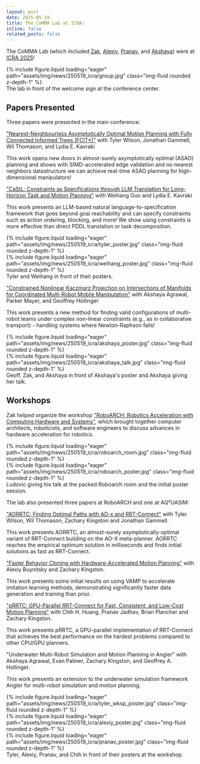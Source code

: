 ```yaml
---
layout: post
date: 2025-05-19
title: The CoMMA Lab at ICRA!
inline: false
related_posts: false
---
```


The CoMMA Lab (which included [Zak](/members/zak), [Alexiy](/members/alexiy), [Pranav](/members/pranav), and [Akshaya](https://www.akshayaagrawal.com/)) were at [ICRA 2025](https://2025.ieee-icra.org/)!

<div class="row mt-5 justify-content-center">
    <div class="col-md-8 mt-3 mt-md-0">
        {% include figure.liquid loading="eager" path="assets/img/news/250519_icra/group.jpg" class="img-fluid rounded z-depth-1" %}
    </div>
</div>
<div class="caption text-center">
The lab in front of the welcome sign at the conference center.
</div>

## Papers Presented

Three papers were presented in the main conference:

["Nearest-Neighbourless Asymptotically Optimal Motion Planning with Fully Connected Informed Trees (FCIT*)"](/publications#wilson2025fcit)
with Tyler Wilson, Jonathan Gammell, Wil Thomason, and Lydia E. Kavraki

This work opens new doors in almost-surely asymptotically optimal (ASAO) planning and shows with SIMD-accelerated edge validation and no nearest neighbors datastructure we can achieve real-time ASAO planning for high-dimensional manipulators!

["CaStL: Constraints as Specifications through LLM Translation for Long-Horizon Task and Motion Planning"](/publications#guo2025castl)
with Weihang Guo and Lydia E. Kavraki

This work presents an LLM-based natural language-to-specification framework that goes beyond goal reachability and can specify constraints such as action ordering, blocking, and more! We show using constraints is more effective than direct PDDL translation or task decomposition.


<div class="row mt-3 justify-content-center">
    <div class="col-sm mt-3 mt-md-0">
        {% include figure.liquid loading="eager" path="assets/img/news/250519_icra/tyler_poster.jpg" class="img-fluid rounded z-depth-1" %}
    </div>
    <div class="col-sm mt-3 mt-md-0">
        {% include figure.liquid loading="eager" path="assets/img/news/250519_icra/weihang_poster.jpg" class="img-fluid rounded z-depth-1" %}
    </div>
</div>
<div class="caption text-center">
Tyler and Weihang in front of their posters.
</div>

["Constrained Nonlinear Kaczmarz Projection on Intersections of Manifolds for Coordinated Multi-Robot Mobile Manipulation"](/publications#agrawal2025cnkz)
with Akshaya Agrawal, Parker Mayer, and Geoffrey Hollinger

This work presents a new method for finding valid configurations of multi-robot teams under complex non-linear constraints (e.g., as in collaborative transport) - handling systems where Newton-Raphson fails!


<div class="row mt-3">
    <div class="col-sm mt-3 mt-md-0">
        {% include figure.liquid loading="eager" path="assets/img/news/250519_icra/akshaya_poster.jpg" class="img-fluid rounded z-depth-1" %}
    </div>
    <div class="col-sm mt-3 mt-md-0">
        {% include figure.liquid loading="eager" path="assets/img/news/250519_icra/akshaya_talk.jpg" class="img-fluid rounded z-depth-1" %}
    </div>
</div>
<div class="caption">
Geoff, Zak, and Akshaya in front of Akshaya's poster and Akshaya giving her talk.
</div>

## Workshops

Zak helped organize the workshop ["RoboARCH: Robotics Acceleration with Computing Hardware and Systems"](https://sites.google.com/view/roboarch-icra25/home?authuser=0), which brought together computer architects, roboticists, and software engineers to discuss advances in hardware acceleration for robotics.

<div class="row mt-3 justify-content-center">
    <div class="col-sm mt-3 mt-md-0">
        {% include figure.liquid loading="eager" path="assets/img/news/250519_icra/roboarch_room.jpg" class="img-fluid rounded z-depth-1" %}
    </div>
    <div class="col-sm mt-3 mt-md-0">
        {% include figure.liquid loading="eager" path="assets/img/news/250519_icra/roboarch_poster.jpg" class="img-fluid rounded z-depth-1" %}
    </div>
</div>
<div class="caption text-center">
Ludovic giving his talk at the packed Roboarch room and the initial poster session.
</div>

The lab also presented three papers at RoboARCH and one at AQ²UASIM:

["AORRTC: Finding Optimal Paths with AO-x and RRT-Connect"](/publications#wilson2025aorrtc) with Tyler Wilson, Wil Thomason, Zachary Kingston and Jonathan Gammell.

This work presents AORRTC, an almost-surely asymptotically-optimal variant of RRT-Connect building on the AO-X meta-planner. AORRTC reaches the empirical optimum solution in milliseconds and finds initial solutions as fast as RRT-Connect.

["Faster Behavior Cloning with Hardware-Accelerated Motion Planning"](/publications#buynitsky2025wksp) with Alexiy Buynitsky and Zachary Kingston.

This work presents some initial results on using VAMP to accelerate imitation learning methods, demonstrating significantly faster data generation and training than prior.

["pRRTC: GPU-Parallel RRT-Connect for Fast, Consistent, and Low-Cost Motion Planning"](/publications#huangjadhav2025prrtc) with Chih H. Huang, Pranav Jadhav, Brian Plancher and Zachary Kingston.

This work presents pRRTC, a GPU-parallel implementation of RRT-Connect that achieves the best performance on the hardest problems compared to other CPU/GPU planners.

"Underwater Multi-Robot Simulation and Motion Planning in Angler" with Akshaya Agrawal, Evan Palmer, Zachary Kingston, and Geoffrey A. Hollinger.

This work presents an extension to the underwater simulation framework Angler for multi-robot simulation and motion planning.


<div class="row mt-3 justify-content-center">
    <div class="col-sm mt-3 mt-md-0">
        {% include figure.liquid loading="eager" path="assets/img/news/250519_icra/tyler_wksp_poster.jpg" class="img-fluid rounded z-depth-1" %}
    </div>
    <div class="col-sm mt-3 mt-md-0">
        {% include figure.liquid loading="eager" path="assets/img/news/250519_icra/alexiy_poster.jpg" class="img-fluid rounded z-depth-1" %}
    </div>
    <div class="col-sm mt-3 mt-md-0">
        {% include figure.liquid loading="eager" path="assets/img/news/250519_icra/pranav_poster.jpg" class="img-fluid rounded z-depth-1" %}
    </div>
</div>
<div class="caption text-center">
Tyler, Alexiy, Pranav, and Chih in front of their posters at the workshop.
</div>

